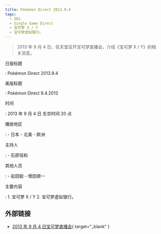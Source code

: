 ```yaml
---
title: Pokémon Direct 2013.9.4
tags:
  - 3DS
  - Single Game Direct
  - 宝可梦 X / Y
  - 宝可梦虚拟银行。
---
```


> 2013 年 9 月 4 日，任天堂召开宝可梦直播会，介绍《宝可梦 X / Y》的相关消息。

日版标题

:   Pokémon Direct 2013.9.4

美版标题

:   Pokémon Direct 9.4.2013

时间

:   2013 年 9 月 4 日 东京时间 20 点

播放地区

:   - 日本
	- 北美
	- 欧洲

主持人

:   - 石原恒和

其他人员

:   - 岩田聪
	- 增田顺一

主要内容

:   1. 宝可梦 X / Y
	2. 宝可梦虚拟银行。

## 外部链接

- [2013 年 9 月 4 日宝可梦直播会](https://www.bilibili.com/video/BV19E411b7yR/){ target="_blank" }
